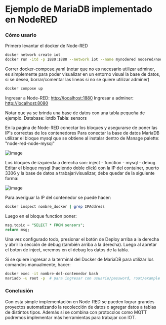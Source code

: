 # Ejemplo de MariaDB implementado en NodeRED
### Cómo usarlo
Primero levantar el docker de Node-RED
```bash
docker network create iot
docker run -itd -p 1880:1880 --network iot --name mynodered nodered/node-red
```
Correr docker-compose.yaml (notar que no es necesario utilizar adminer, es simplemente para poder visualizar en un entorno visual la base de datos, si se desea, borrar/comentar las lineas si no se quiere utilizar adminer)
```bash
docker compose up
```
Ingresar a Node-RED: [http://localhost:1880](http://localhost:1880)
Ingresar a adminer:  [http://localhost:8080](http://localhost:8080)

Notar que ya se brinda una base de datos con una tabla pequeña de ejemplo.
Database: iotdb
Tabla: sensors

En la pagina de Node-RED conectar los bloques y asegurarse de poner las IP's correctas de los contenedores
Para conectar la base de datos MariaDB utilizar el bloque mysql que se obtiene al instalar dentro de Manage palette: "node-red-node-mysql"

![image](https://github.com/user-attachments/assets/0542c183-103a-4587-b754-b55aa42ab06c)

Los bloques de izquierda a derecha son:
inject - function - mysql - debug.
Editar el bloque mysql (haciendo doble click) con la IP del container, puerto 3306 y la base de datos a trabajar/visualizar, debe quedar de la siguiente forma:

![image](https://github.com/user-attachments/assets/e1b7bdd6-5923-4be9-8289-a2f8952c026e)

Para averiguar la IP del contenedor se puede hacer:
```bash
docker inspect nombre_docker | grep IPAddress
```

Luego en el bloque function poner:
```sql
msg.topic = "SELECT * FROM sensors";
return msg;
```
Una vez configurado todo, presionar el botón de Deploy arriba a la derecha y abrir la sección de debug (también arriba a la derecha).
Luego al apretar el boton de inject, veremos en el debug los datos de la tabla.

Si se quiere ingresar a la terminal del Docker de MariaDB para utilizar los comandos manualmente, hacer:
```bash
docker exec -it nombre-del-contenedor bash
mariadb -u root -p  # para ingresar con usuario/password, root/example
```

### Conclusión
Con esta simple implementación en Node-RED se pueden lograr grandes proyectos automatizando la recolección de datos o agregar datos a tablas de distintos tipos. Además si se combina con protocolos como MQTT podremos implementar más herramientas para trabajar con IOT.
